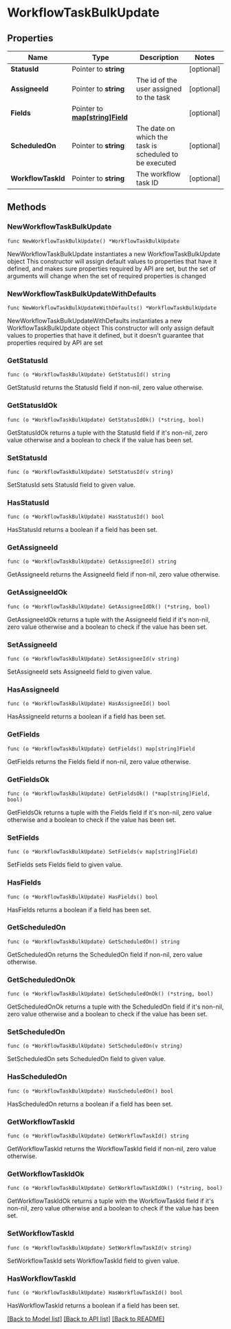 # WorkflowTaskBulkUpdate

## Properties

Name | Type | Description | Notes
------------ | ------------- | ------------- | -------------
**StatusId** | Pointer to **string** |  | [optional] 
**AssigneeId** | Pointer to **string** | The id of the user assigned to the task | [optional] 
**Fields** | Pointer to [**map[string]Field**](Field.md) |  | [optional] 
**ScheduledOn** | Pointer to **string** | The date on which the task is scheduled to be executed | [optional] 
**WorkflowTaskId** | Pointer to **string** | The workflow task ID | [optional] 

## Methods

### NewWorkflowTaskBulkUpdate

`func NewWorkflowTaskBulkUpdate() *WorkflowTaskBulkUpdate`

NewWorkflowTaskBulkUpdate instantiates a new WorkflowTaskBulkUpdate object
This constructor will assign default values to properties that have it defined,
and makes sure properties required by API are set, but the set of arguments
will change when the set of required properties is changed

### NewWorkflowTaskBulkUpdateWithDefaults

`func NewWorkflowTaskBulkUpdateWithDefaults() *WorkflowTaskBulkUpdate`

NewWorkflowTaskBulkUpdateWithDefaults instantiates a new WorkflowTaskBulkUpdate object
This constructor will only assign default values to properties that have it defined,
but it doesn't guarantee that properties required by API are set

### GetStatusId

`func (o *WorkflowTaskBulkUpdate) GetStatusId() string`

GetStatusId returns the StatusId field if non-nil, zero value otherwise.

### GetStatusIdOk

`func (o *WorkflowTaskBulkUpdate) GetStatusIdOk() (*string, bool)`

GetStatusIdOk returns a tuple with the StatusId field if it's non-nil, zero value otherwise
and a boolean to check if the value has been set.

### SetStatusId

`func (o *WorkflowTaskBulkUpdate) SetStatusId(v string)`

SetStatusId sets StatusId field to given value.

### HasStatusId

`func (o *WorkflowTaskBulkUpdate) HasStatusId() bool`

HasStatusId returns a boolean if a field has been set.

### GetAssigneeId

`func (o *WorkflowTaskBulkUpdate) GetAssigneeId() string`

GetAssigneeId returns the AssigneeId field if non-nil, zero value otherwise.

### GetAssigneeIdOk

`func (o *WorkflowTaskBulkUpdate) GetAssigneeIdOk() (*string, bool)`

GetAssigneeIdOk returns a tuple with the AssigneeId field if it's non-nil, zero value otherwise
and a boolean to check if the value has been set.

### SetAssigneeId

`func (o *WorkflowTaskBulkUpdate) SetAssigneeId(v string)`

SetAssigneeId sets AssigneeId field to given value.

### HasAssigneeId

`func (o *WorkflowTaskBulkUpdate) HasAssigneeId() bool`

HasAssigneeId returns a boolean if a field has been set.

### GetFields

`func (o *WorkflowTaskBulkUpdate) GetFields() map[string]Field`

GetFields returns the Fields field if non-nil, zero value otherwise.

### GetFieldsOk

`func (o *WorkflowTaskBulkUpdate) GetFieldsOk() (*map[string]Field, bool)`

GetFieldsOk returns a tuple with the Fields field if it's non-nil, zero value otherwise
and a boolean to check if the value has been set.

### SetFields

`func (o *WorkflowTaskBulkUpdate) SetFields(v map[string]Field)`

SetFields sets Fields field to given value.

### HasFields

`func (o *WorkflowTaskBulkUpdate) HasFields() bool`

HasFields returns a boolean if a field has been set.

### GetScheduledOn

`func (o *WorkflowTaskBulkUpdate) GetScheduledOn() string`

GetScheduledOn returns the ScheduledOn field if non-nil, zero value otherwise.

### GetScheduledOnOk

`func (o *WorkflowTaskBulkUpdate) GetScheduledOnOk() (*string, bool)`

GetScheduledOnOk returns a tuple with the ScheduledOn field if it's non-nil, zero value otherwise
and a boolean to check if the value has been set.

### SetScheduledOn

`func (o *WorkflowTaskBulkUpdate) SetScheduledOn(v string)`

SetScheduledOn sets ScheduledOn field to given value.

### HasScheduledOn

`func (o *WorkflowTaskBulkUpdate) HasScheduledOn() bool`

HasScheduledOn returns a boolean if a field has been set.

### GetWorkflowTaskId

`func (o *WorkflowTaskBulkUpdate) GetWorkflowTaskId() string`

GetWorkflowTaskId returns the WorkflowTaskId field if non-nil, zero value otherwise.

### GetWorkflowTaskIdOk

`func (o *WorkflowTaskBulkUpdate) GetWorkflowTaskIdOk() (*string, bool)`

GetWorkflowTaskIdOk returns a tuple with the WorkflowTaskId field if it's non-nil, zero value otherwise
and a boolean to check if the value has been set.

### SetWorkflowTaskId

`func (o *WorkflowTaskBulkUpdate) SetWorkflowTaskId(v string)`

SetWorkflowTaskId sets WorkflowTaskId field to given value.

### HasWorkflowTaskId

`func (o *WorkflowTaskBulkUpdate) HasWorkflowTaskId() bool`

HasWorkflowTaskId returns a boolean if a field has been set.


[[Back to Model list]](../README.md#documentation-for-models) [[Back to API list]](../README.md#documentation-for-api-endpoints) [[Back to README]](../README.md)


